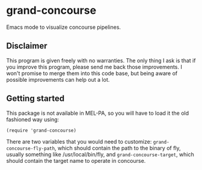 # grand-concourse

Emacs mode to visualize concourse pipelines.

## Disclaimer

This program is given freely with no warranties. The only thing I ask is that if you improve this program, please send me back those improvements. I won't promise to merge them into this code base, but being aware of possible improvements can help out a lot.

## Getting started

This package is not available in MEL-PA, so you will have to load it the old fashioned way using: 

`(require 'grand-concourse)`


There are two variables that you would need to customize: `grand-concourse-fly-path`, which should contain the path to the binary of fly, usually something like /usr/local/bin/fly, and `grand-concourse-target`, which should contain the target name to operate in concourse. 



